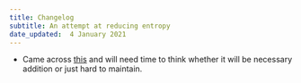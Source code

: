 ```yaml
---
title: Changelog
subtitle: An attempt at reducing entropy
date_updated:  4 January 2021
---
```


- Came across [this](https://keepachangelog.com/en/1.0.0/) and will need time to think whether it will be necessary addition or just hard to maintain. 
